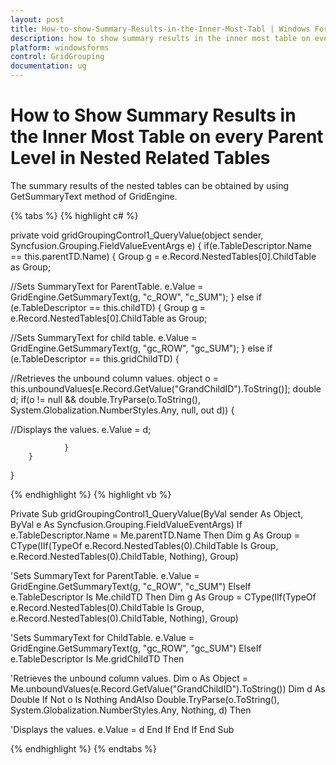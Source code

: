 ```yaml
---
layout: post
title: How-to-show-Summary-Results-in-the-Inner-Most-Tabl | Windows Forms | Syncfusion
description: how to show summary results in the inner most table on every parent level in nested related tables
platform: windowsforms
control: GridGrouping
documentation: ug
---
```


# How to Show Summary Results in the Inner Most Table on every Parent Level in Nested Related Tables

The summary results of the nested tables can be obtained by using GetSummaryText method of GridEngine. 

{% tabs %}
{% highlight c# %}

private void gridGroupingControl1_QueryValue(object sender, Syncfusion.Grouping.FieldValueEventArgs e) 
{ 
    if(e.TableDescriptor.Name == this.parentTD.Name)
    { 
        Group g = e.Record.NestedTables[0].ChildTable as Group; 

//Sets SummaryText for ParentTable.
        e.Value = GridEngine.GetSummaryText(g, "c_ROW", "c_SUM");
    } 
    else if
    (e.TableDescriptor == this.childTD) 
    { 
          Group g = e.Record.NestedTables[0].ChildTable as Group;

//Sets SummaryText for child table.
          e.Value = GridEngine.GetSummaryText(g, "gc_ROW", "gc_SUM");
    } 
    else if
         (e.TableDescriptor == this.gridChildTD) 
         { 

//Retrieves the unbound column values.
                object o = this.unboundValues[e.Record.GetValue("GrandChildID").ToString()]; double d; 
                if(o != null && double.TryParse(o.ToString(), System.Globalization.NumberStyles.Any, null, out d)) 
                {

//Displays the values.
                       e.Value = d; 

                } 
        } 

}


{% endhighlight  %}
{% highlight vb %}

 Private Sub gridGroupingControl1_QueryValue(ByVal sender As Object, ByVal e As Syncfusion.Grouping.FieldValueEventArgs)
If e.TableDescriptor.Name = Me.parentTD.Name Then
Dim g As Group = CType(IIf(TypeOf e.Record.NestedTables(0).ChildTable Is Group, e.Record.NestedTables(0).ChildTable, Nothing), Group)

'Sets SummaryText for ParentTable.
e.Value = GridEngine.GetSummaryText(g, "c_ROW", "c_SUM")
ElseIf e.TableDescriptor Is Me.childTD Then
Dim g As Group = CType(IIf(TypeOf e.Record.NestedTables(0).ChildTable Is Group, e.Record.NestedTables(0).ChildTable, Nothing), Group)

'Sets SummaryText for ChildTable.
e.Value = GridEngine.GetSummaryText(g, "gc_ROW", "gc_SUM")
ElseIf e.TableDescriptor Is Me.gridChildTD Then

'Retrieves the unbound column values.
Dim o As Object = Me.unboundValues(e.Record.GetValue("GrandChildID").ToString())
Dim d As Double
If Not o Is Nothing AndAlso Double.TryParse(o.ToString(), System.Globalization.NumberStyles.Any, Nothing, d) Then

'Displays the values.
e.Value = d
End If
End If
End Sub

{% endhighlight  %}
{% endtabs %}
